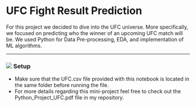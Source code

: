 # UFC Fight Result Prediction

For this project we decided to dive into the UFC universe.  More specifically, we focused on predicting who the winner of an upcoming UFC match will be.  We used Python for Data Pre-processing, EDA, and implementation of ML algorithms.

-------------

### ![](https://cdn1.iconfinder.com/data/icons/material-core/20/settings-24.png) Setup

* Make sure that the UFC.csv file provided with this notebook is located in the same folder before running the file.
* For more details regarding this mini-project feel free to check out the Python_Project_UFC.pdf file in my repository.
